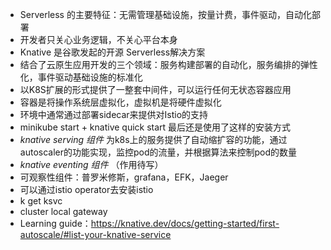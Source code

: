 - Serverless 的主要特征：无需管理基础设施，按量计费，事件驱动，自动化部署
- 开发者只关心业务逻辑，不关心平台本身
- Knative 是谷歌发起的开源 Serverless解决方案
- 结合了云原生应用开发的三个领域：服务构建部署的自动化，服务编排的弹性化，事件驱动基础设施的标准化
- 以K8S扩展的形式提供了一整套中间件，可以运行任何无状态容器应用
- 容器是将操作系统层虚拟化，虚拟机是将硬件虚拟化
- 环境中通常通过部署sidecar来提供对Istio的支持
- minikube start + knative quick start 最后还是使用了这样的安装方式
- *knative serving 组件* 为k8s上的服务提供了自动缩扩容的功能，通过autoscaler的功能实现，监控pod的流量，并根据算法来控制pod的数量
- *knative eventing 组件* （作用待写）
- 可观察性组件：普罗米修斯，grafana，EFK，Jaeger
- 可以通过istio operator去安装istio
- k get ksvc
- cluster local gateway
- Learning guide：https://knative.dev/docs/getting-started/first-autoscale/#list-your-knative-service